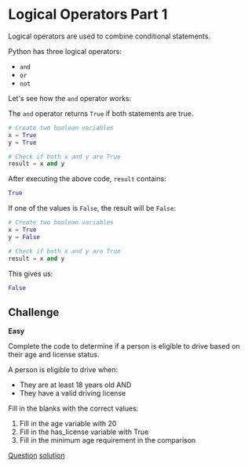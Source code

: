 # Logical Operators Part 1

Logical operators are used to combine conditional statements.

Python has three logical operators:

* `and`
* `or`
* `not`

Let's see how the `and` operator works:

The `and` operator returns `True` if both statements are true.

```python
# Create two boolean variables
x = True
y = True

# Check if both x and y are True
result = x and y
```

After executing the above code, `result` contains:

```python
True
```

If one of the values is `False`, the result will be `False`:

```python
# Create two boolean variables
x = True
y = False

# Check if both x and y are True
result = x and y
```

This gives us:

```python
False
```

## Challenge

**Easy**

Complete the code to determine if a person is eligible to drive based on their age and license status.

A person is eligible to drive when:

* They are at least 18 years old AND
* They have a valid driving license

Fill in the blanks with the correct values:

1. Fill in the age variable with 20
2. Fill in the has_license variable with True
3. Fill in the minimum age requirement in the comparison  

[Question](q.py) [solution](solution.py)
